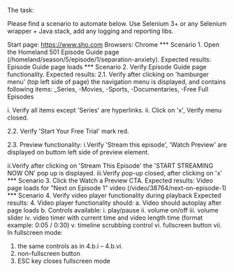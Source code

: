 The task:

Please find a scenario to automate below. Use Selenium 3+ or any Selenium wrapper + Java stack, add any logging and reporting libs.

Start page: https://www.sho.com
Browsers: Chrome
        ***
Scenario 1. Open the Homeland 501 Episode Guide page (/homeland/season/5/episode/1/separation-anxiety).
Expected results: Episode Guide page loads
        ***
Scenario 2. Verify Episode Guide page functionality.
Expected results: 2.1. Verify after clicking on 'hamburger menu' (top left side of page) the navigation menu is displayed, and contains following items:
_Series, -Movies, -Sports, -Documentaries, -Free Full Episodes
        
i. Verify all items except 'Series' are hyperlinks.
ii. Click on 'x', Verify menu closed.

2.2. Verify 'Start Your Free Trial' mark red.

2.3. Preview functionality:
i.Verify 'Stream this episode', 'Watch Preview' are displayed on buttom left side of preview element.

ii.Verify after clicking on 'Stream This Episode' the 'START STREAMING NOW ON' pop up is displayed.
iii.Verify pop-up closed, after clicking on 'x'
        ***
Scenario 3. Click the Watch a Preview CTA.
Expected results: Video page loads for "Next on Episode 1" video (/video/38764/next-on-episode-1)
        ***
Scenario 4. Verify video player functionality during playback
Expected results: 4. Video player functionality should:
a. Video should autoplay after page loads
b. Controls available:
i. play/pause
ii. volume on/off
iii. volume slider
iv. video timer with current time and video length time (format example: 0:05 / 0:30)
v. timeline scrubbing control
vi. fullscreen button
vii. In fullscreen mode:
1. the same controls as in 4.b.i – 4.b.vi.
2. non-fullscreen button
3. ESC key closes fullscreen mode
